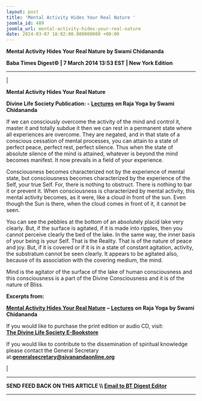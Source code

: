 ```yaml
---
layout: post
title: 'Mental Activity Hides Your Real Nature '
joomla_id: 489
joomla_url: mental-activity-hides-your-real-nature
date: 2014-03-07 18:02:00.000000000 +00:00
---
```

 **Mental Activity Hides Your Real Nature by Swami Chidananda**

**Baba Times Digest© | 7 March 2014 13:53 EST | New York Edition**

* * *

| 

**Mental Activity Hides Your Real Nature**

**Divine Life Society Publication: -** [**Lectures**](http://www.dlshq.org/download/bgita.htm#_VPID_12) **on Raja Yoga**  **by Swami Chidananda**

If we can consciously overcome the activity of the mind and control it, master it and totally subdue it then we can rest in a permanent state where all experiences are overcome. They are negated, and in that state of a conscious cessation of mental processes, you can attain to a state of perfect peace, perfect rest, perfect silence. Thus when the state of absolute silence of the mind is attained, whatever is beyond the mind becomes manifest. It now prevails in a field of your experience.

Consciousness becomes characterized not by the experience of mental state, but consciousness becomes characterized by the experience of the Self, your true Self. For, there is nothing to obstruct. There is nothing to bar it or prevent it. When consciousness is characterized by mental activity, this mental activity becomes, as it were, like a cloud in front of the sun. Even though the Sun is there, when the cloud comes in front of it, it cannot be seen.

You can see the pebbles at the bottom of an absolutely placid lake very clearly. But, if the surface is agitated, if it is made into ripples, then you cannot perceive clearly the bed of the lake. In the same way, the inner basis of your being is your Self. That is the Reality. That is of the nature of peace and joy. But, if it is covered or if it is in a state of constant agitation, activity, the substratum cannot be seen clearly. It appears to be agitated also, because of its association with the covering medium, the mind.

Mind is the agitator of the surface of the lake of human consciousness and this consciousness is a part of the Divine Consciousness and it is of the nature of Bliss.

**Excerpts from:**

[**Mental Activity Hides Your Real Nature**](http://www.dlshq.org/download/rajayogalectures.pdf) **–** [**Lectures**](http://www.dlshq.org/download/bgita.htm#_VPID_12) **on Raja Yoga**  **by Swami Chidananda**

If you would like to purchase the print edition or audio CD, visit:   
 **[The Divine Life Society E-Bookstore](http://www.dlshq.org/cgi-bin/store/commerce.cgi?category=krishnananda&cart_id=1394930528.401)**

If you would like to contribute to the dissemination of spiritual knowledge please contact the General Secretary at:**[](mailto:generalsecretary@sivanandaonline.org)[generalsecretary@sivanandaonline.org](mailto:generalsecretary@sivanandaonline.org)**



 |



* * *

**SEND FEED BACK ON THIS ARTICLE \\\ [Email to BT Digest Editor](mailto:thebabatimes@gmail.com)**

* * *



